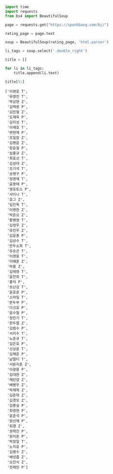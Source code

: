 ```python
import time
import requests
from bs4 import BeautifulSoup
```


```python
page = requests.get("https://sponbbang.com/bj/")
```


```python
rating_page = page.text
```


```python
soup = BeautifulSoup(rating_page, 'html.parser')
```


```python
li_tags = soup.select('.double_right')
```


```python
title = []
```


```python
for li in li_tags:
    title.append(li.text)
```


```python
title[5:]
```




    ['이영호 T',
     '유영진 T',
     '박상현 Z',
     '김택용 P',
     '김민철 Z',
     '도재욱 P',
     '김지성 T',
     '이재호 T',
     '변현제 P',
     '조일장 Z',
     '김명운 Z',
     '장윤철 P',
     '임홍규 Z',
     '최호선 T',
     '김성대 Z',
     '조기석 T',
     '송병구 P',
     '정영재 T',
     '윤용태 P',
     '영호토스 P',
     '샤이니 T',
     '호그 Z',
     '임진묵 T',
     '이영한 Z',
     '박준오 Z',
     '황병영 T',
     '김정우 Z',
     '유진우 Z',
     '김윤중 P',
     '김상수 T',
     '만두소희 T',
     '유승곤 T',
     '이영웅 T',
     '이예훈 Z',
     '마쏠 Z',
     '김태영 T',
     '윤찬희 T',
     '홍덕 P',
     '초난강 T',
     '윤호준 P',
     '스마일 T',
     '뚠두부 P',
     '다크효 P',
     '윤수철 P',
     '정민기 T',
     '한두열 Z',
     '김범수 P',
     '서지수 T',
     '노준규 T',
     '김은호 P',
     '신상문 T',
     '김채운 P',
     '남멀티 T',
     '서문지훈 Z',
     '이광용 P',
     '김대한 Z',
     '채린쟝 Z',
     '배병우 Z',
     '박재혁 Z',
     '김준혁 Z',
     '김경모 Z',
     '김봉실 P',
     '최영현 P',
     '윤준석 P',
     '원선재 P',
     '휘경 Z',
     '권혁진 P',
     '원지훈 P',
     '박정일 T',
     '노지호 P',
     '김병수 Z',
     '배성흠 Z',
     '오진식 Z',
     '전제민 P']



